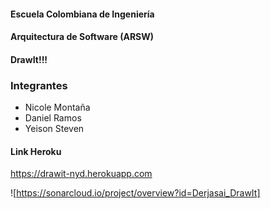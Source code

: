#### Escuela Colombiana de Ingeniería

#### Arquitectura de Software (ARSW)

#### DrawIt!!!

### Integrantes
* Nicole Montaña
* Daniel Ramos
* Yeison Steven

#### Link Heroku
https://drawit-nyd.herokuapp.com


![https://sonarcloud.io/project/overview?id=Derjasai_DrawIt]
